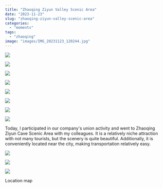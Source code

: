 ```yaml
---
title: "Zhaoqing Ziyun Valley Scenic Area"
date: "2023-11-23"
slug: "zhaoqing-ziyun-valley-scenic-area"
categories: 
  - "moments"
tags: 
  - "zhaoqing"
image: "images/IMG_20231123_120244.jpg"
---
```

![](images/IMG_20231123_115931-1024x576.jpg)

![](images/IMG_20231123_120043-1024x576.jpg)

![](images/IMG_20231123_120007-841x1024.jpg)

![](images/IMG_20231123_120024-1024x576.jpg)

![](images/IMG_20231123_120123-1024x576.jpg)

![](images/IMG_20231123_120112-1024x574.jpg)

![](images/IMG_20231123_120334-610x1024.jpg)

![](images/IMG_20231123_120209-821x1024.jpg)

Today, I participated in our company's union activity and went to Zhaoqing Ziyun Cave Scenic Area with my colleagues. It is a relatively niche attraction with not many tourists, but the scenery is quite beautiful. Additionally, it is conveniently located near the city, making transportation relatively easy.  

![](images/IMG_20231123_120244-1024x576.jpg)

![](images/IMG_20231123_120230-1024x576.jpg)

![](images/IMG_20231123_120148-1024x576.jpg)

Location map
